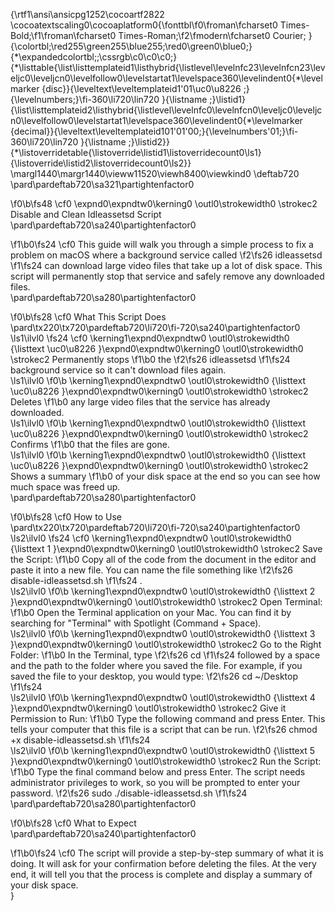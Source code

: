 {\rtf1\ansi\ansicpg1252\cocoartf2822
\cocoatextscaling0\cocoaplatform0{\fonttbl\f0\froman\fcharset0 Times-Bold;\f1\froman\fcharset0 Times-Roman;\f2\fmodern\fcharset0 Courier;
}
{\colortbl;\red255\green255\blue255;\red0\green0\blue0;}
{\*\expandedcolortbl;;\cssrgb\c0\c0\c0;}
{\*\listtable{\list\listtemplateid1\listhybrid{\listlevel\levelnfc23\levelnfcn23\leveljc0\leveljcn0\levelfollow0\levelstartat1\levelspace360\levelindent0{\*\levelmarker \{disc\}}{\leveltext\leveltemplateid1\'01\uc0\u8226 ;}{\levelnumbers;}\fi-360\li720\lin720 }{\listname ;}\listid1}
{\list\listtemplateid2\listhybrid{\listlevel\levelnfc0\levelnfcn0\leveljc0\leveljcn0\levelfollow0\levelstartat1\levelspace360\levelindent0{\*\levelmarker \{decimal\}}{\leveltext\leveltemplateid101\'01\'00;}{\levelnumbers\'01;}\fi-360\li720\lin720 }{\listname ;}\listid2}}
{\*\listoverridetable{\listoverride\listid1\listoverridecount0\ls1}{\listoverride\listid2\listoverridecount0\ls2}}
\margl1440\margr1440\vieww11520\viewh8400\viewkind0
\deftab720
\pard\pardeftab720\sa321\partightenfactor0

\f0\b\fs48 \cf0 \expnd0\expndtw0\kerning0
\outl0\strokewidth0 \strokec2 Disable and Clean Idleassetsd Script\
\pard\pardeftab720\sa240\partightenfactor0

\f1\b0\fs24 \cf0 This guide will walk you through a simple process to fix a problem on macOS where a background service called 
\f2\fs26 idleassetsd
\f1\fs24  can download large video files that take up a lot of disk space. This script will permanently stop that service and safely remove any downloaded files.\
\pard\pardeftab720\sa280\partightenfactor0

\f0\b\fs28 \cf0 What This Script Does\
\pard\tx220\tx720\pardeftab720\li720\fi-720\sa240\partightenfactor0
\ls1\ilvl0
\fs24 \cf0 \kerning1\expnd0\expndtw0 \outl0\strokewidth0 {\listtext	\uc0\u8226 	}\expnd0\expndtw0\kerning0
\outl0\strokewidth0 \strokec2 Permanently stops
\f1\b0  the 
\f2\fs26 idleassetsd
\f1\fs24  background service so it can't download files again.\
\ls1\ilvl0
\f0\b \kerning1\expnd0\expndtw0 \outl0\strokewidth0 {\listtext	\uc0\u8226 	}\expnd0\expndtw0\kerning0
\outl0\strokewidth0 \strokec2 Deletes
\f1\b0  any large video files that the service has already downloaded.\
\ls1\ilvl0
\f0\b \kerning1\expnd0\expndtw0 \outl0\strokewidth0 {\listtext	\uc0\u8226 	}\expnd0\expndtw0\kerning0
\outl0\strokewidth0 \strokec2 Confirms
\f1\b0  that the files are gone.\
\ls1\ilvl0
\f0\b \kerning1\expnd0\expndtw0 \outl0\strokewidth0 {\listtext	\uc0\u8226 	}\expnd0\expndtw0\kerning0
\outl0\strokewidth0 \strokec2 Shows a summary
\f1\b0  of your disk space at the end so you can see how much space was freed up.\
\pard\pardeftab720\sa280\partightenfactor0

\f0\b\fs28 \cf0 How to Use\
\pard\tx220\tx720\pardeftab720\li720\fi-720\sa240\partightenfactor0
\ls2\ilvl0
\fs24 \cf0 \kerning1\expnd0\expndtw0 \outl0\strokewidth0 {\listtext	1	}\expnd0\expndtw0\kerning0
\outl0\strokewidth0 \strokec2 Save the Script:
\f1\b0  Copy all of the code from the document in the editor and paste it into a new file. You can name the file something like 
\f2\fs26 disable-idleassetsd.sh
\f1\fs24 .\
\ls2\ilvl0
\f0\b \kerning1\expnd0\expndtw0 \outl0\strokewidth0 {\listtext	2	}\expnd0\expndtw0\kerning0
\outl0\strokewidth0 \strokec2 Open Terminal:
\f1\b0  Open the Terminal application on your Mac. You can find it by searching for "Terminal" with Spotlight (Command + Space).\
\ls2\ilvl0
\f0\b \kerning1\expnd0\expndtw0 \outl0\strokewidth0 {\listtext	3	}\expnd0\expndtw0\kerning0
\outl0\strokewidth0 \strokec2 Go to the Right Folder:
\f1\b0  In the Terminal, type 
\f2\fs26 cd
\f1\fs24  followed by a space and the path to the folder where you saved the file. For example, if you saved the file to your desktop, you would type: 
\f2\fs26 cd ~/Desktop
\f1\fs24 \
\ls2\ilvl0
\f0\b \kerning1\expnd0\expndtw0 \outl0\strokewidth0 {\listtext	4	}\expnd0\expndtw0\kerning0
\outl0\strokewidth0 \strokec2 Give it Permission to Run:
\f1\b0  Type the following command and press Enter. This tells your computer that this file is a script that can be run. 
\f2\fs26 chmod +x disable-idleassetsd.sh
\f1\fs24 \
\ls2\ilvl0
\f0\b \kerning1\expnd0\expndtw0 \outl0\strokewidth0 {\listtext	5	}\expnd0\expndtw0\kerning0
\outl0\strokewidth0 \strokec2 Run the Script:
\f1\b0  Type the final command below and press Enter. The script needs administrator privileges to work, so you will be prompted to enter your password. 
\f2\fs26 sudo ./disable-idleassetsd.sh
\f1\fs24 \
\pard\pardeftab720\sa280\partightenfactor0

\f0\b\fs28 \cf0 What to Expect\
\pard\pardeftab720\sa240\partightenfactor0

\f1\b0\fs24 \cf0 The script will provide a step-by-step summary of what it is doing. It will ask for your confirmation before deleting the files. At the very end, it will tell you that the process is complete and display a summary of your disk space.\
}
